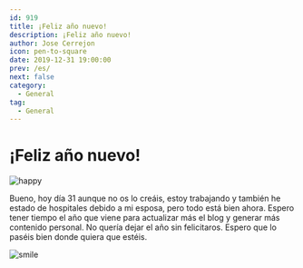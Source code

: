 ```yaml
---
id: 919
title: ¡Feliz año nuevo!
description: ¡Feliz año nuevo!
author: Jose Cerrejon
icon: pen-to-square
date: 2019-12-31 19:00:00
prev: /es/
next: false
category:
  - General
tag:
  - General
---
```


# ¡Feliz año nuevo!

![happy](/images/2020/01/happy_new_year.jpg)

Bueno, hoy día 31 aunque no os lo creáis, estoy trabajando y también he estado de hospitales debido a mi esposa, pero todo está bien ahora. Espero tener tiempo el año que viene para actualizar más el blog y generar más contenido personal. No quería dejar el año sin felicitaros. Espero que lo paséis bien donde quiera que estéis.

![smile](/css/sm/smiling.png)